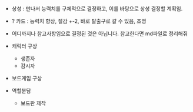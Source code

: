 * 상성 : 만나서 능력치를 구체적으로 결정하고, 이를 바탕으로 상성 결정할 계획임.

* ? 카드 : 능력치 향상, 절감 +-2, 바로 탈출구로 갈 수 있음, 조명

* 어디까지나 참고사항임으로 결정된 것은 아닙니다. 참고한다면 md파일로 정리해줘

* 캐릭터 구상
  * 생존자
  * 감시자
* 보드게임 구상
* 역할분담
  * 보드판 제작
